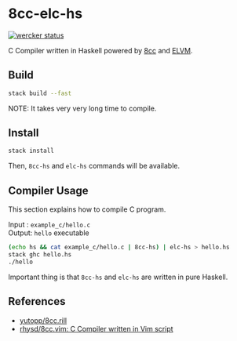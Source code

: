 # 8cc-elc-hs
[![wercker status](https://app.wercker.com/status/58d52d173d227199e549fdf158f44561/s/develop "wercker status")](https://app.wercker.com/project/byKey/58d52d173d227199e549fdf158f44561)

C Compiler written in Haskell powered by [8cc](https://github.com/rui314/8cc) and [ELVM](https://github.com/shinh/elvm).



## Build

```bash
stack build --fast
```

NOTE: It takes very very long time to compile.

## Install

```bash
stack install
```

Then, `8cc-hs` and `elc-hs` commands will be available.


## Compiler Usage

This section explains how to compile C program.

Input : `example_c/hello.c`  
Output: `hello` executable

```bash
(echo hs && cat example_c/hello.c | 8cc-hs) | elc-hs > hello.hs
stack ghc hello.hs
./hello
```

Important thing is that `8cc-hs` and `elc-hs` are written in pure Haskell.


## References

* [yutopp/8cc.rill](https://github.com/yutopp/8cc.rill)
* [rhysd/8cc.vim: C Compiler written in Vim script](https://github.com/rhysd/8cc.vim)
